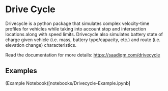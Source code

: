 # Drive Cycle

Drivecycle is a python package that simulates complex velocity-time profiles for vehicles while taking into account stop and intersection locations along with speed limits. Drivecycle also simulates battery state of charge given vehicle (i.e. mass, battery type/capacity, etc.) and route (i.e. elevation change) characteristics.

Read the documentation for more details: https://saadiqm.com/drivecycle

## Examples

(Example Notebook)[notebooks/Drivecycle-Example.ipynb]